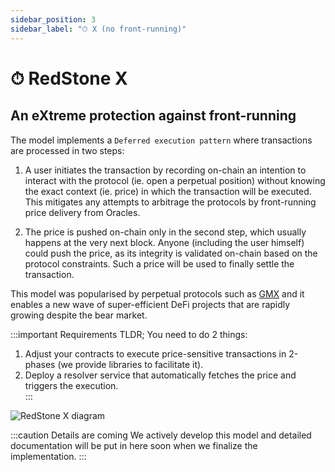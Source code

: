 ```yaml
---
sidebar_position: 3
sidebar_label: "⏱ X (no front-running)"
---
```


# ⏱ RedStone X
## An eXtreme protection against front-running

The model implements a `Deferred execution pattern` where transactions are processed in two steps:

1. A user initiates the transaction by recording on-chain an intention to interact with the protocol (ie. open a perpetual position) without knowing the exact context (ie. price) in which the transaction will be executed. This mitigates any attempts to arbitrage the protocols by front-running price delivery from Oracles. 

2. The price is pushed on-chain only in the second step, which usually happens at the very next block. Anyone (including the user himself) could push the price, as its integrity is validated on-chain based on the protocol constraints. Such a price will be used to finally settle the transaction. 

This model was popularised by perpetual protocols such as [GMX](https://gmx.io/#/) and it enables a new wave of super-efficient DeFi projects that are rapidly growing despite the bear market. 

:::important Requirements
TLDR; You need to do 2 things:

1. Adjust your contracts to execute price-sensitive transactions in 2-phases (we provide libraries to facilitate it).
2. Deploy a resolver service that automatically fetches the price and triggers the execution.  
:::

![RedStone X diagram](/img/redstone-x.png)


:::caution Details are coming
We actively develop this model and detailed documentation will be put in here soon when we finalize the implementation. 
:::
